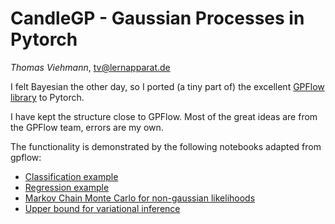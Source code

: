 # CandleGP - Gaussian Processes in Pytorch
*Thomas Viehmann*, tv@lernapparat.de

I felt Bayesian the other day, so I ported (a tiny part of) the
excellent [GPFlow library](https://github.com/gpflow/gpflow) to
Pytorch.

I have kept the structure close to GPFlow.
Most of the great ideas are from the GPFlow team, errors are my own.

The functionality is demonstrated by the following notebooks
adapted from gpflow:

- [Classification example](notebooks/classification.ipynb)
- [Regression example](notebooks/gp_regression.ipynb)
- [Markov Chain Monte Carlo for non-gaussian likelihoods](notebooks/mcmc.ipynb)
- [Upper bound for variational inference](notebooks/upper_bound.ipynb)

